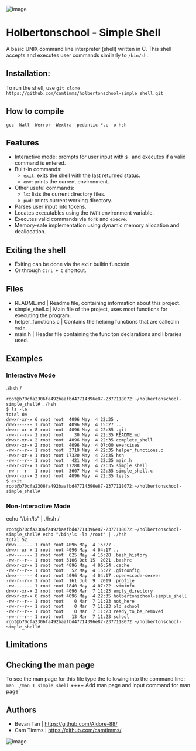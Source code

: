 ![image](https://github.com/user-attachments/assets/c01ff38b-23cf-4011-a8fe-06f440a77c92)

# Holbertonschool - Simple Shell

A basic UNIX command line interpreter (shell) written in C. This shell accepts and executes user commands similarly to `/bin/sh`.

## Installation:
To run the shell, use `git clone https://github.com/camtimms/holbertonschool-simple_shell.git`

## How to compile

`gcc -Wall -Werror -Wextra -pedantic *.c -o hsh`

## Features

- Interactive mode: prompts for user input with `$ ` and executes if a valid command is entered.
- Built-in commands:
  - `exit`: exits the shell with the last returned status.
  - `env`: prints the current environment.
- Other useful commands:
  - `ls`: lists the current directory files.
  - `pwd`: prints current working directory.
- Parses user input into tokens.
- Locates executables using the `PATH` environment variable.
- Executes valid commands via `fork` and `execve`.
- Memory-safe implementation using dynamic memory allocation and deallocation.

## Exiting the shell
- Exiting can be done via the `exit` builtin functoin.
- Or through `Ctrl + C` shortcut.

## Files

- README.md           |  Readme file, containing information about this project.
- simple_shell.c      |  Main file of the project, uses most functions for executing the program.
- helper_functions.c  |  Contains the helping functions that are called in `main`.
- main.h              |  Header file containing the funciton declarations and libraries used.

## Examples
### Interactive Mode
./hsh /
```
root@b70cfa2306fa492baafbd47714396e87-2377118072:~/holbertonschool-simple_shell# ./hsh
$ ls -la
total 84
drwxr-xr-x 6 root root  4096 May  4 22:35 .
drwx------ 1 root root  4096 May  4 15:27 ..
drwxr-xr-x 8 root root  4096 May  4 22:35 .git
-rw-r--r-- 1 root root    30 May  4 22:35 README.md
drwxr-xr-x 2 root root  4096 May  4 22:35 complete_shell
drwxr-xr-x 2 root root  4096 May  4 07:00 exercises
-rw-r--r-- 1 root root  3719 May  4 22:35 helper_functions.c
-rwxr-xr-x 1 root root 17320 May  4 22:35 hsh
-rw-r--r-- 1 root root   421 May  4 22:35 main.h
-rwxr-xr-x 1 root root 17288 May  4 22:35 simple_shell
-rw-r--r-- 1 root root  3607 May  4 22:35 simple_shell.c
drwxr-xr-x 2 root root  4096 May  4 22:35 tests
$ exit
root@b70cfa2306fa492baafbd47714396e87-2377118072:~/holbertonschool-simple_shell# 
```

### Non-Interactive Mode
echo "/bin/ls" | ./hsh /
```
root@b70cfa2306fa492baafbd47714396e87-2377118072:~/holbertonschool-simple_shell# echo "/bin/ls -la /root" | ./hsh
total 52
drwx------ 1 root root 4096 May  4 15:27 .
drwxr-xr-x 1 root root 4096 May  4 04:17 ..
-rw------- 1 root root  625 May  4 16:28 .bash_history
-rw-r--r-- 1 root root 3106 Oct 15  2021 .bashrc
drwxr-xr-x 1 root root 4096 May  4 06:54 .cache
-rw-r--r-- 1 root root   52 May  4 15:27 .gitconfig
drwx------ 4 root root 4096 May  4 04:17 .openvscode-server
-rw-r--r-- 1 root root  161 Jul  9  2019 .profile
-rw------- 1 root root 1840 May  4 07:22 .viminfo
drwxr-xr-x 2 root root 4096 Mar  7 11:23 empty_directory
drwxr-xr-x 6 root root 4096 May  4 22:35 holbertonschool-simple_shell
-rw-r--r-- 1 root root    0 Mar  7 11:23 not_here
-rw-r--r-- 1 root root    0 Mar  7 11:23 old_school
-rw-r--r-- 1 root root    0 Mar  7 11:23 ready_to_be_removed
-rw-r--r-- 1 root root   13 Mar  7 11:23 school
root@b70cfa2306fa492baafbd47714396e87-2377118072:~/holbertonschool-simple_shell#
```

## Limitations


## Checking the man page
To see the man page for this file type the following into the command line:
`man ./man_1_simple_shell` ++++ Add man page and input command for man page`

## Authors
- Bevan Tan  |  https://github.com/Aldore-88/
- Cam Timms  |  https://github.com/camtimms/

![image](https://github.com/user-attachments/assets/2d01ecb4-ac3b-4a44-8020-4d5c436a3613)
